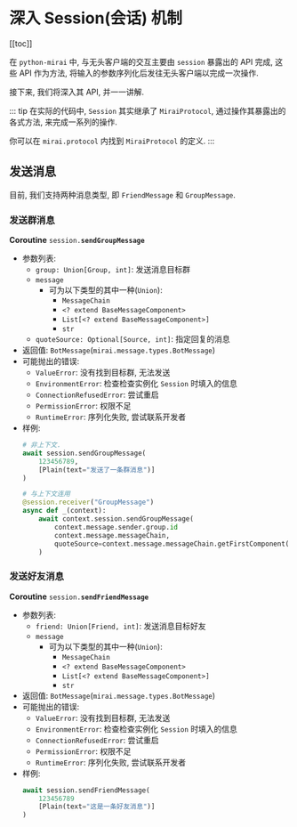 # 深入 Session(会话) 机制

[[toc]]

在 `python-mirai` 中, 与无头客户端的交互主要由 `session` 暴露出的 API 完成,
这些 API 作为方法, 将输入的参数序列化后发往无头客户端以完成一次操作.

接下来, 我们将深入其 API, 并一一讲解.

::: tip
在实际的代码中, `Session` 其实继承了 `MiraiProtocol`,
通过操作其暴露出的各式方法, 来完成一系列的操作.

你可以在 `mirai.protocol` 内找到 `MiraiProtocol` 的定义.
:::

## 发送消息
目前, 我们支持两种消息类型, 即 `FriendMessage` 和 `GroupMessage`.  

### 发送群消息
**Coroutine** `session.`**`sendGroupMessage`**
 - 参数列表:
   - `group: Union[Group, int]`: 发送消息目标群
   - `message`
     - 可为以下类型的其中一种(`Union`):
       - `MessageChain`
       - `<? extend BaseMessageComponent>`
       - `List[<? extend BaseMessageComponent>]`
       - `str`
   - `quoteSource: Optional[Source, int]`: 指定回复的消息
 - 返回值: `BotMessage`(`mirai.message.types.BotMessage`)
 - 可能抛出的错误:
   - `ValueError`: 没有找到目标群, 无法发送
   - `EnvironmentError`: 检查检查实例化 `Session` 时填入的信息
   - `ConnectionRefusedError`: 尝试重启
   - `PermissionError`: 权限不足
   - `RuntimeError`: 序列化失败, 尝试联系开发者
 - 样例:
    ``` python
    # 非上下文.
    await session.sendGroupMessage(
        123456789,
        [Plain(text="发送了一条群消息")]
    )

    # 与上下文连用
    @session.receiver("GroupMessage")
    async def _(context):
        await context.session.sendGroupMessage(
            context.message.sender.group.id
            context.message.messageChain,
            quoteSource=context.message.messageChain.getFirstComponent(Source)
        )
    ```

### 发送好友消息
**Coroutine** `session.`**`sendFriendMessage`**
 - 参数列表:
   - `friend: Union[Friend, int]`: 发送消息目标好友
   - `message`
     - 可为以下类型的其中一种(`Union`):
       - `MessageChain`
       - `<? extend BaseMessageComponent>`
       - `List[<? extend BaseMessageComponent>]`
       - `str`
 - 返回值: `BotMessage`(`mirai.message.types.BotMessage`)
 - 可能抛出的错误:
   - `ValueError`: 没有找到目标群, 无法发送
   - `EnvironmentError`: 检查检查实例化 `Session` 时填入的信息
   - `ConnectionRefusedError`: 尝试重启
   - `PermissionError`: 权限不足
   - `RuntimeError`: 序列化失败, 尝试联系开发者
 - 样例:
    ``` python
    await session.sendFriendMessage(
        123456789
        [Plain(text="这是一条好友消息")]
    )
    ```